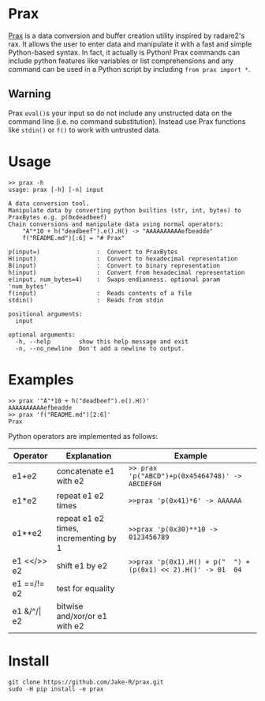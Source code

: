 # Prax
[Prax](http://www.imdb.com/character/ch0566106/) is a data conversion and buffer creation utility inspired by radare2's rax. It allows the user to enter data and manipulate it with a fast and simple Python-based syntax. In fact, it actually is Python! Prax commands can include python features like variables or list comprehensions and any command can be used in a Python script by including `from prax import *`.

## Warning
Prax `eval()`s your input so do not include any unstructed data on the command line (i.e. no command substitution). Instead use Prax functions like `stdin()` or `f()` to work with untrusted data.

# Usage
~~~~
>> prax -h
usage: prax [-h] [-n] input

A data conversion tool.
Manipulate data by converting python builtins (str, int, bytes) to PraxBytes e.g. p(0xdeadbeef)
Chain conversions and manipulate data using normal operators:
    "A"*10 + h("deadbeef").e().H() -> "AAAAAAAAAAefbeadde"
    f("README.md")[:6] = "# Prax"
    
p(input=)                :  Convert to PraxBytes
H(input)                 :  Convert to hexadecimal representation
B(input)                 :  Convert to binary representation
h(input)                 :  Convert from hexadecimal representation
e(input, num_bytes=4)    :  Swaps endianness. optional param 'num_bytes'
f(input)                 :  Reads contents of a file
stdin()                  :  Reads from stdin

positional arguments:
  input

optional arguments:
  -h, --help        show this help message and exit
  -n, --no_newline  Don't add a newline to output.
~~~~

# Examples
~~~~
>> prax '"A"*10 + h("deadbeef").e().H()'
AAAAAAAAAAefbeadde
>> prax 'f("README.md")[2:6]'
Prax
~~~~
Python operators are implemented as follows:

Operator | Explanation | Example
--- | --- | ---
e1+e2 | concatenate e1 with e2 | `>> prax 'p("ABCD")+p(0x45464748)' -> ABCDEFGH`
e1\*e2 |repeat e1 e2 times | `>>prax 'p(0x41)*6' -> AAAAAA`
e1\**e2 | repeat e1 e2 times, incrementing by 1 | `>>prax 'p(0x30)**10 -> 0123456789`
e1 <</>> e2 | shift e1 by e2 | `>>prax 'p(0x1).H() + p("  ") + (p(0x1) << 2).H()' -> 01  04`
e1 ==/!= e2 | test for equality | 
e1 &/^/\| e2 | bitwise and/xor/or e1 with e2 | 

# Install
~~~~
git clone https://github.com/Jake-R/prax.git
sudo -H pip install -e prax
~~~~

